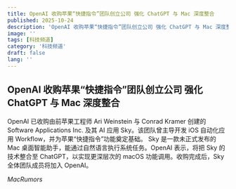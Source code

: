 ```yaml
---
title: OpenAI 收购苹果“快捷指令”团队创立公司 强化 ChatGPT 与 Mac 深度整合
published: 2025-10-24
description: 'OpenAI 收购苹果“快捷指令”团队创立公司 强化 ChatGPT 与 Mac 深度整合'
image: ''
tags: [科技频道]
category: '科技频道'
draft: false
lang: ''
---
```


## OpenAI 收购苹果“快捷指令”团队创立公司 强化 ChatGPT 与 Mac 深度整合

OpenAI 已收购由前苹果工程师 Ari Weinstein 与 Conrad Kramer 创建的 Software Applications Inc. 及其 AI 应用 Sky。该团队曾主导开发 iOS 自动化应用 Workflow，并为苹果“快捷指令”功能奠定基础。
Sky 是一款未正式发布的 Mac 桌面智能助手，能通过自然语言执行系统任务。OpenAI 表示，将把 Sky 的技术整合至 ChatGPT，以实现更深层次的 macOS 功能调用。收购完成后，Sky 全体团队成员将加入 OpenAI。

*MacRumors*

